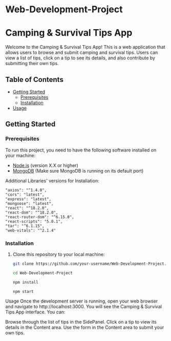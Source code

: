 # Web-Development-Project

# Camping & Survival Tips App

Welcome to the Camping & Survival Tips App! This is a web application that allows users to browse and submit camping and survival tips. Users can view a list of tips, click on a tip to see its details, and also contribute by submitting their own tips.

## Table of Contents

- [Getting Started](#getting-started)
  - [Prerequisites](#prerequisites)
  - [Installation](#installation)
- [Usage](#usage)

## Getting Started

### Prerequisites

To run this project, you need to have the following software installed on your machine:

- [Node.js](https://nodejs.org/) (version X.X or higher)
- [MongoDB](https://www.mongodb.com/) (Make sure MongoDB is running on its default port)

Additional Libraries' versions for Installation:

    "axios": "^1.4.0",
    "cors": "latest",
    "express": "latest",
    "mongoose": "latest",
    "react": "^18.2.0",
    "react-dom": "^18.2.0",
    "react-router-dom": "^6.15.0",
    "react-scripts": "5.0.1",
    "tar": "^6.1.15",
    "web-vitals": "^2.1.4"
    

### Installation

1. Clone this repository to your local machine:

   ```bash
   git clone https://github.com/your-username/Web-Development-Project.git

   cd Web-Development-Project

   npm install

   npm start


Usage
Once the development server is running, open your web browser and navigate to http://localhost:3000. You will see the Camping & Survival Tips App interface. You can:

Browse through the list of tips in the SidePanel.
Click on a tip to view its details in the Content area.
Use the form in the Content area to submit your own tips.

